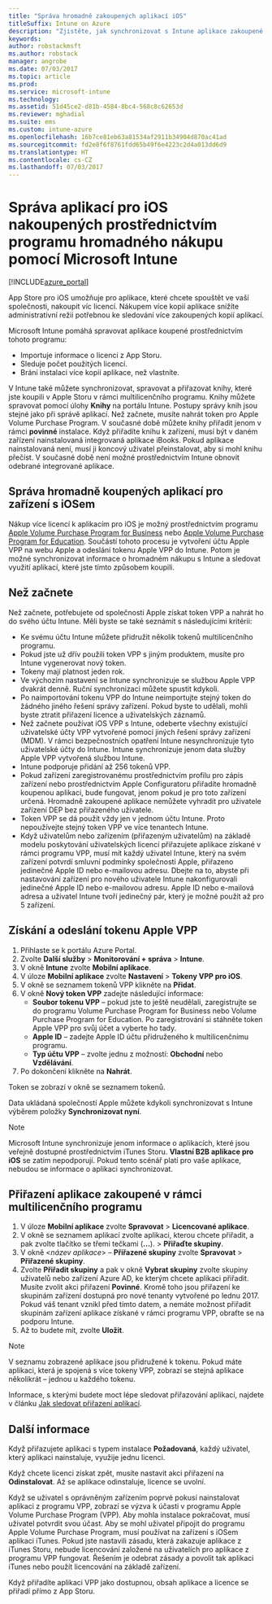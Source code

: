```yaml
---
title: "Správa hromadně zakoupených aplikací iOS"
titleSuffix: Intune on Azure
description: "Zjistěte, jak synchronizovat s Intune aplikace zakoupené v rámci multilicenčního programu z App Storu pro zařízení s iOSem a jak následně spravovat a sledovat jejich používání."
keywords: 
author: robstackmsft
ms.author: robstack
manager: angrobe
ms.date: 07/03/2017
ms.topic: article
ms.prod: 
ms.service: microsoft-intune
ms.technology: 
ms.assetid: 51d45ce2-d81b-4584-8bc4-568c8c62653d
ms.reviewer: mghadial
ms.suite: ems
ms.custom: intune-azure
ms.openlocfilehash: 16b7ce81eb63a81534af2911b34904d870ac41ad
ms.sourcegitcommit: fd2e8f6f8761fdd65b49f6e4223c2d4a013dd6d9
ms.translationtype: HT
ms.contentlocale: cs-CZ
ms.lasthandoff: 07/03/2017
---
```

# <a name="how-to-manage-ios-apps-you-purchased-through-a-volume-purchase-program-with-microsoft-intune"></a>Správa aplikací pro iOS nakoupených prostřednictvím programu hromadného nákupu pomocí Microsoft Intune


[!INCLUDE[azure_portal](./includes/azure_portal.md)]

App Store pro iOS umožňuje pro aplikace, které chcete spouštět ve vaší společnosti, nakoupit víc licencí. Nákupem více kopií aplikace snížíte administrativní režii potřebnou ke sledování více zakoupených kopií aplikací.

Microsoft Intune pomáhá spravovat aplikace koupené prostřednictvím tohoto programu:

- Importuje informace o licenci z App Storu.
- Sleduje počet použitých licencí.
- Brání instalaci více kopií aplikace, než vlastníte.

V Intune také můžete synchronizovat, spravovat a přiřazovat knihy, které jste koupili v Apple Storu v rámci multilicenčního programu. Knihy můžete spravovat pomocí úlohy **Knihy** na portálu Intune. Postupy správy knih jsou stejné jako při správě aplikací.
Než začnete, musíte nahrát token pro Apple Volume Purchase Program. V současné době můžete knihy přiřadit jenom v rámci **povinné** instalace.
Když přiřadíte knihu k zařízení, musí být v daném zařízení nainstalovaná integrovaná aplikace iBooks. Pokud aplikace nainstalovaná není, musí ji koncový uživatel přeinstalovat, aby si mohl knihu přečíst. V současné době není možné prostřednictvím Intune obnovit odebrané integrované aplikace.


## <a name="manage-volume-purchased-apps-for-ios-devices"></a>Správa hromadně koupených aplikací pro zařízení s iOSem
Nákup více licencí k aplikacím pro iOS je možný prostřednictvím programu [Apple Volume Purchase Program for Business](http://www.apple.com/business/vpp/) nebo [Apple Volume Purchase Program for Education](http://volume.itunes.apple.com/us/store). Součástí tohoto procesu je vytvoření účtu Apple VPP na webu Apple a odeslání tokenu Apple VPP do Intune.  Potom je možné synchronizovat informace o hromadném nákupu s Intune a sledovat využití aplikací, které jste tímto způsobem koupili.

## <a name="before-you-start"></a>Než začnete
Než začnete, potřebujete od společnosti Apple získat token VPP a nahrát ho do svého účtu Intune. Měli byste se také seznámit s následujícími kritérii:

* Ke svému účtu Intune můžete přidružit několik tokenů multilicenčního programu.
* Pokud jste už dřív použili token VPP s jiným produktem, musíte pro Intune vygenerovat nový token.
* Tokeny mají platnost jeden rok.
* Ve výchozím nastavení se Intune synchronizuje se službou Apple VPP dvakrát denně. Ruční synchronizaci můžete spustit kdykoli.
* Po naimportování tokenu VPP do Intune neimportujte stejný token do žádného jiného řešení správy zařízení. Pokud byste to udělali, mohli byste ztratit přiřazení licence a uživatelských záznamů.
* Než začnete používat iOS VPP s Intune, odeberte všechny existující uživatelské účty VPP vytvořené pomocí jiných řešení správy zařízení (MDM). V rámci bezpečnostních opatření Intune nesynchronizuje tyto uživatelské účty do Intune. Intune synchronizuje jenom data služby Apple VPP vytvořená službou Intune.
* Intune podporuje přidání až 256 tokenů VPP.
* Pokud zařízení zaregistrovanému prostřednictvím profilu pro zápis zařízení nebo prostřednictvím Apple Configuratoru přiřadíte hromadně koupenou aplikaci, bude fungovat, jenom pokud je pro toto zařízení určená. Hromadně zakoupené aplikace nemůžete vyhradit pro uživatele zařízení DEP bez přiřazeného uživatele.
* Token VPP se dá použít vždy jen v jednom účtu Intune. Proto nepoužívejte stejný token VPP ve více tenantech Intune.
* Když uživatelům nebo zařízením (přiřazeným uživatelům) na základě modelu poskytování uživatelských licencí přiřazujete aplikace získané v rámci programu VPP, musí mít každý uživatel Intune, který na svém zařízení potvrdí smluvní podmínky společnosti Apple, přiřazeno jedinečné Apple ID nebo e-mailovou adresu.
Dbejte na to, abyste při nastavování zařízení pro nového uživatele Intune nakonfigurovali jedinečné Apple ID nebo e-mailovou adresu. Apple ID nebo e-mailová adresa a uživatel Intune tvoří jedinečný pár, který je možné použít až pro 5 zařízení.


## <a name="to-get-and-upload-an-apple-vpp-token"></a>Získání a odeslání tokenu Apple VPP

1. Přihlaste se k portálu Azure Portal.
2. Zvolte **Další služby** > **Monitorování + správa** > **Intune**.
3. V okně **Intune** zvolte **Mobilní aplikace**.
1.  V úloze **Mobilní aplikace** zvolte **Nastavení** > **Tokeny VPP pro iOS**.
2.  V okně se seznamem tokenů VPP klikněte na **Přidat**.
3.  V okně **Nový token VPP** zadejte následující informace:
    - **Soubor tokenu VPP** – pokud jste to ještě neudělali, zaregistrujte se do programu Volume Purchase Program for Business nebo Volume Purchase Program for Education. Po zaregistrování si stáhněte token Apple VPP pro svůj účet a vyberte ho tady.
    - **Apple ID** – zadejte Apple ID účtu přidruženého k multilicenčnímu programu.
    - **Typ účtu VPP** – zvolte jednu z možností: **Obchodní** nebo **Vzdělávání**.
4. Po dokončení klikněte na **Nahrát**.

Token se zobrazí v okně se seznamem tokenů.


Data ukládaná společností Apple můžete kdykoli synchronizovat s Intune výběrem položky **Synchronizovat nyní**.

> [!NOTE]
> Microsoft Intune synchronizuje jenom informace o aplikacích, které jsou veřejně dostupné prostřednictvím iTunes Storu. **Vlastní B2B aplikace pro iOS** se zatím nepodporují. Pokud tento scénář platí pro vaše aplikace, nebudou se informace o aplikaci synchronizovat.

## <a name="to-assign-a-volume-purchased-app"></a>Přiřazení aplikace zakoupené v rámci multilicenčního programu

1. V úloze **Mobilní aplikace** zvolte **Spravovat** > **Licencované aplikace**.
2. V okně se seznamem aplikací zvolte aplikaci, kterou chcete přiřadit, a pak zvolte tlačítko se třemi tečkami (**...**). > **Přiřaďte skupiny**.
3. V okně <*název aplikace*> – **Přiřazené skupiny** zvolte **Spravovat** > **Přiřazené skupiny**.
4. Zvolte **Přiřadit skupiny** a pak v okně **Vybrat skupiny** zvolte skupiny uživatelů nebo zařízení Azure AD, ke kterým chcete aplikaci přiřadit.
Musíte zvolit akci přiřazení **Povinné**. Kromě toho jsou přiřazení ke skupinám zařízení dostupná pro nové tenanty vytvořené po lednu 2017. Pokud váš tenant vznikl před tímto datem, a nemáte možnost přiřadit skupinám zařízení aplikace získané v rámci programu VPP, obraťte se na podporu Intune.
5. Až to budete mít, zvolte **Uložit**.

>[!NOTE]
>V seznamu zobrazené aplikace jsou přidružené k tokenu. Pokud máte aplikaci, která je spojená s více tokeny VPP, zobrazí se stejná aplikace několikrát – jednou u každého tokenu.

Informace, s kterými budete moct lépe sledovat přiřazování aplikací, najdete v článku [Jak sledovat přiřazení aplikací](apps-monitor.md).

## <a name="further-information"></a>Další informace

Když přiřazujete aplikaci s typem instalace **Požadovaná**, každý uživatel, který aplikaci nainstaluje, využije jednu licenci.

Když chcete licenci získat zpět, musíte nastavit akci přiřazení na **Odinstalovat**. Až se aplikace odinstaluje, licence se uvolní.

Když se uživatel s oprávněným zařízením poprvé pokusí nainstalovat aplikaci z programu VPP, zobrazí se výzva k účasti v programu Apple Volume Purchase Program (VPP). Aby mohla instalace pokračovat, musí uživatel potvrdit svou účast. Aby se mohl uživatel připojit do programu Apple Volume Purchase Program, musí používat na zařízení s iOSem aplikaci iTunes. Pokud jste nastavili zásadu, která zakazuje aplikace z iTunes Storu, nebude licencování založené na uživatelích pro aplikace z programu VPP fungovat. Řešením je odebrat zásady a povolit tak aplikaci iTunes nebo použít licencování na základě zařízení.

Když přiřadíte aplikaci VPP jako dostupnou, obsah aplikace a licence se přiřadí přímo z App Storu.
